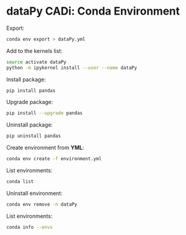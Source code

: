 # dataPy CADi: Conda Environment

Export:

```bash
conda env export > dataPy.yml
```

Add to the kernels list:

```bash
source activate dataPy
python -m ipykernel install --user --name dataPy
```

Install package:

```bash
pip install pandas
```

Upgrade package:

```bash
pip install --upgrade pandas
```

Uninstall package:

```bash
pip uninstall pandas
```

Create environment from **YML**:

```bash
conda env create -f environment.yml
```

List environments:

```bash
conda list
```

Uninstall environment:

```bash
conda env remove -n dataPy
```

List environments:

```bash
conda info --envs
```
